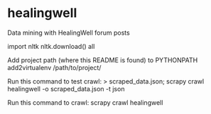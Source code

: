 healingwell
===========

Data mining with HealingWell forum posts

import nltk
nltk.download()
all

Add project path (where this README is found) to PYTHONPATH
    add2virtualenv /path/to/project/

Run this command to test crawl:
	> scraped_data.json; scrapy crawl healingwell -o scraped_data.json -t json

Run this command to crawl:
    scrapy crawl healingwell
